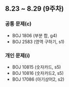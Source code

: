 ## 8.23 ~ 8.29 (9주차)

### 공통 문제(c)
- BOJ 1806 (부분 합, g4)
- BOJ 2583 (영역 구하기, s1)

### 개인 문제(i)
- BOJ 10815 (숫자카드, s5)
- BOJ 10816 (숫자카드2, s5)
- BOJ 17086 (아기상어2, s2)